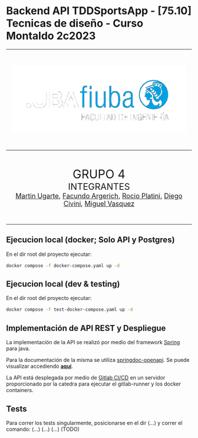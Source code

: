 # Backend API TDDSportsApp - [75.10] Tecnicas de diseño - Curso Montaldo 2c2023

---

<br>
<p align="center">
  <a href="#/"><img src="https://raw.githubusercontent.com/MiguelV5/MiguelV5/main/misc/logofiubatransparent_partialwhite.png" height="180"/></a>
</p>
<br>

---

<br>
<p align="center">
<font size="+3">
GRUPO 4
</font>
<br>
<font size="+2">
INTEGRANTES
</font>
<br>
<font size="+1">
<a href="https://github.com/MartinUgarte">Martin Ugarte</a>, 
<a href="https://github.com/bonshot">Facundo Argerich</a>, 
<a href="https://github.com/rplatini">Rocio Platini</a>, 
<a href="https://github.com/DiegoCivi">Diego Civini</a>, 
<a href="https://github.com/MiguelV5">Miguel Vasquez</a>
</font>
</p>
<br>


---

## Ejecucion local (docker; Solo API y Postgres)

En el dir root del proyecto ejecutar:
```bash
docker compose -f docker-compose.yaml up -d 
```

## Ejecucion local (dev & testing)

En el dir root del proyecto ejecutar:
```bash
docker compose -f test-docker-compose.yaml up -d
```

## Implementación de API REST y Despliegue

La implementación de la API se realizó por medio del framework [Spring](https://spring.io/) para java.

Para la documentación de la misma se utiliza [springdoc-openapi](https://springdoc.org/). 
Se puede visualizar accediendo **[aquí](https://grupo-4.2023.tecnicasdedisenio.com.ar:34001/swagger)**.

La API está desplegada por medio de [Gitlab CI/CD](https://docs.gitlab.com/ee/ci/)
en un servidor proporcionado por la catedra para ejecutar el gitlab-runner y los docker containers.

## Tests

Para correr los tests singularmente, posicionarse en el dir (...) y correr el comando:
(...)
(...)
(...)
(TODO)
